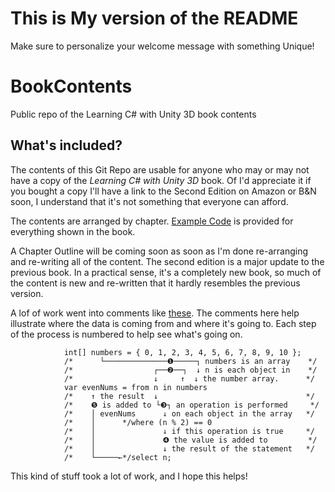 # This is My version of the README
Make sure to personalize your welcome message with something Unique!

# BookContents
Public repo of the Learning C# with Unity 3D book contents

## What's included?
The contents of this Git Repo are usable for anyone who may or may not have a copy of the _Learning C# with Unity 3D_ book. Of I'd appreciate it if you bought a copy I'll have a link to the Second Edition on Amazon or B&N soon, I understand that it's not something that everyone can afford.

The contents are arranged by chapter. [Example Code](https://github.com/CSharpWithUnity/BookContents/blob/7ec2e3d28f7da22cacb7c640791e57d5731970cc/Chapters/Chapter2/Assets/Example.cs#L5) is provided for everything shown in the book.

A Chapter Outline will be coming soon as soon as I'm done re-arranging and re-writing all of the content.
The second edition is a major update to the previous book. In a practical sense, it's a completely new book, so much of the content is new and re-written that it hardly resembles the previous version.

A lof of work went into comments like [these](https://github.com/CSharpWithUnity/BookContents/blob/7ec2e3d28f7da22cacb7c640791e57d5731970cc/Chapters/Chapter8/Assets/Linq.cs#L46-L58). The comments here help illustrate where the data is coming from and where it's going to. Each step of the process is numbered to help see what's going on.

``` CSharp 
            int[] numbers = { 0, 1, 2, 3, 4, 5, 6, 7, 8, 9, 10 };
            /*      └──────────────❶─────┐ numbers is an array    */
            /*                  ┌──❷──┐  ↓ n is each object in    */
            /*                  ↓     ↑  ↓ the number array.      */
            var evenNums = from n in numbers
            /*    ↑ the result  ↓                                 */
            /*    ❺ is added to └❸┐ an operation is performed     */
            /*    │ evenNums      ↓ on each object in the array   */
            /*    │      */where (n % 2) == 0                     
            /*    │               ↓ if this operation is true     */
            /*    │               ❹ the value is added to         */
            /*    │               ↓ the result of the statement   */
            /*    └─────←*/select n;
```
This kind of stuff took a lot of work, and I hope this helps!
